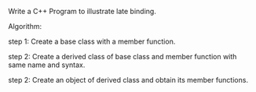 Write a C++  Program to illustrate late binding.

Algorithm:


step 1: Create a base class with a member function.

step 2: Create a derived class of base class and member function with same name and syntax.

step 2: Create an object of derived class and obtain its member functions.
